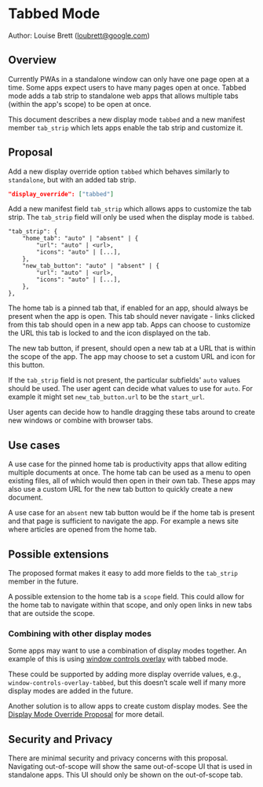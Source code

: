 # Tabbed Mode

Author: Louise Brett (loubrett@google.com)

## Overview

Currently PWAs in a standalone window can only have one page open at a time. Some apps expect users to have many pages open at once. Tabbed mode adds a tab strip to standalone web apps that allows multiple tabs (within the app's scope) to be open at once.

This document describes a new display mode `tabbed` and a new manifest member `tab_strip` which lets apps enable the tab strip and customize it.

## Proposal

Add a new display override option `tabbed` which behaves similarly to `standalone`, but with an added tab strip.

```json
"display_override": ["tabbed"]
```

Add a new manifest field `tab_strip` which allows apps to customize the tab strip. The `tab_strip` field will only be used when the display mode is `tabbed`.

```
"tab_strip": {
    "home_tab": "auto" | "absent" | {
        "url": "auto" | <url>,
        "icons": "auto" | [...],
    },
    "new_tab_button": "auto" | "absent" | {
        "url": "auto" | <url>,
        "icons": "auto" | [...],
    },
},
```

The home tab is a pinned tab that, if enabled for an app, should always be present when the app is open. This tab should never navigate - links clicked from this tab should open in a new app tab. Apps can choose to customize the URL this tab is locked to and the icon displayed on the tab.

The new tab button, if present, should open a new tab at a URL that is within the scope of the app. The app may choose to set a custom URL and icon for this button.

If the `tab_strip` field is not present, the particular subfields' `auto` values should be used. The user agent can decide what values to use for `auto`. For example it might set `new_tab_button.url` to be the `start_url`.

User agents can decide how to handle dragging these tabs around to create new windows or combine with browser tabs.

## Use cases

A use case for the pinned home tab is productivity apps that allow editing multiple documents at once. The home tab can be used as a menu to open existing files, all of which would then open in their own tab. These apps may also use a custom URL for the new tab button to quickly create a new document.

A use case for an `absent` new tab button would be if the home tab is present and that page is sufficient to navigate the app. For example a news site where articles are opened from the home tab.

## Possible extensions

The proposed format makes it easy to add more fields to the `tab_strip` member in the future.

A possible extension to the home tab is a `scope` field. This could allow for the home tab to navigate within that scope, and only open links in new tabs that are outside the scope.

### Combining with other display modes

Some apps may want to use a combination of display modes together. An example of this is using [window controls overlay](https://wicg.github.io/window-controls-overlay/) with tabbed mode.

These could be supported by adding more display override values, e.g., `window-controls-overlay-tabbed`, but this doesn’t scale well if many more display modes are added in the future.

Another solution is to allow apps to create custom display modes. See the [Display Mode Override Proposal](https://github.com/WICG/display-override/blob/main/explainer.md#custom-display-mode-names-with-display-modifiers-style-specification) for more detail.

## Security and Privacy

There are minimal security and privacy concerns with this proposal. Navigating out-of-scope will show the same out-of-scope UI that is used in standalone apps. This UI should only be shown on the out-of-scope tab.
